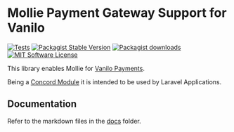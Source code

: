# Mollie Payment Gateway Support for Vanilo

[![Tests](https://img.shields.io/github/workflow/status/luttje/vanilo-mollie/tests/master?style=flat-square)](https://github.com/luttje/vanilo-mollie/actions?query=workflow%3Atests)
[![Packagist Stable Version](https://img.shields.io/packagist/v/luttje/vanilo-mollie.svg?style=flat-square&label=stable)](https://packagist.org/packages/luttje/vanilo-mollie)
[![Packagist downloads](https://img.shields.io/packagist/dt/luttje/vanilo-mollie.svg?style=flat-square)](https://packagist.org/packages/luttje/vanilo-mollie)
[![MIT Software License](https://img.shields.io/badge/license-MIT-blue.svg?style=flat-square)](LICENSE)

This library enables Mollie for [Vanilo Payments](https://vanilo.io/docs/master/payments).

Being a [Concord Module](https://konekt.dev/concord/1.9/modules) it is intended to be used by Laravel Applications.

## Documentation

Refer to the markdown files in the [docs](docs/) folder.

